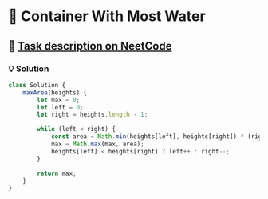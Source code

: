 # 📝 Container With Most Water

## 🔗 [Task description on NeetCode](https://neetcode.io/problems/max-water-container)

### 💡 Solution

```javascript
class Solution {
	maxArea(heights) {
		let max = 0;
		let left = 0;
		let right = heights.length - 1;

		while (left < right) {
			const area = Math.min(heights[left], heights[right]) * (right - left);
			max = Math.max(max, area);
			heights[left] < heights[right] ? left++ : right--;
		}

		return max;
	}
}
```
